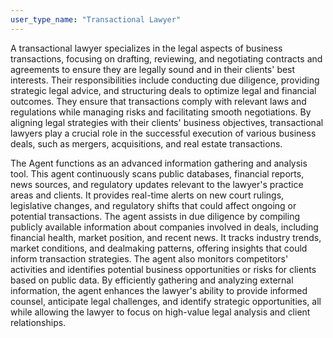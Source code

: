 ```yaml
---
user_type_name: "Transactional Lawyer"
---
```

A transactional lawyer specializes in the legal aspects of business transactions, focusing on drafting, reviewing, and negotiating contracts and agreements to ensure they are legally sound and in their clients' best interests. Their responsibilities include conducting due diligence, providing strategic legal advice, and structuring deals to optimize legal and financial outcomes. They ensure that transactions comply with relevant laws and regulations while managing risks and facilitating smooth negotiations. By aligning legal strategies with their clients' business objectives, transactional lawyers play a crucial role in the successful execution of various business deals, such as mergers, acquisitions, and real estate transactions.

The Agent functions as an advanced information gathering and analysis tool. This agent continuously scans public databases, financial reports, news sources, and regulatory updates relevant to the lawyer's practice areas and clients. It provides real-time alerts on new court rulings, legislative changes, and regulatory shifts that could affect ongoing or potential transactions. The agent assists in due diligence by compiling publicly available information about companies involved in deals, including financial health, market position, and recent news. It tracks industry trends, market conditions, and dealmaking patterns, offering insights that could inform transaction strategies. The agent also monitors competitors' activities and identifies potential business opportunities or risks for clients based on public data. By efficiently gathering and analyzing external information, the agent enhances the lawyer's ability to provide informed counsel, anticipate legal challenges, and identify strategic opportunities, all while allowing the lawyer to focus on high-value legal analysis and client relationships.
